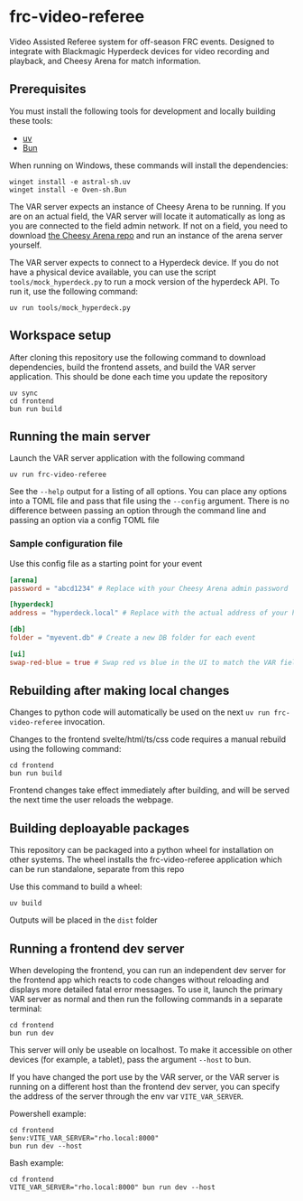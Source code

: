 # frc-video-referee
Video Assisted Referee system for off-season FRC events. Designed to integrate with Blackmagic Hyperdeck devices for video recording and playback, and Cheesy Arena for match information.

## Prerequisites

You must install the following tools for development and locally building these tools:
* [uv](https://github.com/astral-sh/uv)
* [Bun](https://bun.sh/)

When running on Windows, these commands will install the dependencies:
```
winget install -e astral-sh.uv
winget install -e Oven-sh.Bun
```

The VAR server expects an instance of Cheesy Arena to be running. If you are on an actual field, the VAR server will locate it automatically as
long as you are connected to the field admin network. If not on a field, you need to download [the Cheesy Arena repo](https://github.com/Team254/cheesy-arena)
and run an instance of the arena server yourself.

The VAR server expects to connect to a Hyperdeck device. If you do not have a physical device available, you can use the script `tools/mock_hyperdeck.py` to
run a mock version of the hyperdeck API. To run it, use the following command:
```
uv run tools/mock_hyperdeck.py
```

## Workspace setup

After cloning this repository use the following command to download dependencies, build the frontend assets, and build the VAR server application.
This should be done each time you update the repository

```
uv sync
cd frontend
bun run build
```

## Running the main server

Launch the VAR server application with the following command

```
uv run frc-video-referee
```

See the `--help` output for a listing of all options. You can place any options into a TOML file
and pass that file using the `--config` argument. There is no difference between passing an option
through the command line and passing an option via a config TOML file

### Sample configuration file

Use this config file as a starting point for your event

```toml
[arena]
password = "abcd1234" # Replace with your Cheesy Arena admin password

[hyperdeck]
address = "hyperdeck.local" # Replace with the actual address of your hyperdeck

[db]
folder = "myevent.db" # Create a new DB folder for each event

[ui]
swap-red-blue = true # Swap red vs blue in the UI to match the VAR field view
```

## Rebuilding after making local changes

Changes to python code will automatically be used on the next `uv run frc-video-referee` invocation.

Changes to the frontend svelte/html/ts/css code requires a manual rebuild using the following command:

```
cd frontend
bun run build
```

Frontend changes take effect immediately after building, and will be served the next time the user reloads the webpage.

## Building deploayable packages

This repository can be packaged into a python wheel for installation on other systems. The wheel installs the frc-video-referee application which can be run standalone, separate from this repo

Use this command to build a wheel:
```
uv build
```

Outputs will be placed in the `dist` folder

## Running a frontend dev server

When developing the frontend, you can run an independent dev server for the frontend app which reacts to code changes without reloading
and displays more detailed fatal error messages. To use it, launch the primary VAR server as normal and then run the following commands
in a separate terminal:

```
cd frontend
bun run dev
```

This server will only be useable on localhost. To make it accessible on other devices (for example, a tablet), pass the argument `--host` to bun.

If you have changed the port use by the VAR server, or the VAR server is running on a different host than the frontend dev server, you
can specify the address of the server through the env var `VITE_VAR_SERVER`.

Powershell example:
```
cd frontend
$env:VITE_VAR_SERVER="rho.local:8000"
bun run dev --host
```

Bash example:
```
cd frontend
VITE_VAR_SERVER="rho.local:8000" bun run dev --host
```